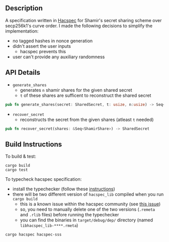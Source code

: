 Description
---
A specification written in [Hacspec](https://github.com/hacspec/hacspec) for Shamir's secret sharing scheme over secp256k1's curve order.
I  made the following decisions to simplify the implementation:
- no tagged hashes in nonce generation
- didn't assert the user inputs
  - hacspec prevents this
- user can't provide any auxiliary randomness


API Details
---
- `generate_shares`
   - generates `n` shamir shares for the given shared secret
   - `t` of these shares are sufficent to reconstruct the shared secret
```rust
pub fn generate_shares(secret: SharedSecret, t: usize, n:usize) -> Seq<ShamirShare>
```
- `recover_secret`
   - reconstructs the secret from the given shares (atleast `t` needed)
```rust
pub fn recover_secret(shares: &Seq<ShamirShare>) -> SharedSecret
```

Build Instructions
---
To build & test:
```
cargo build
cargo test
```
To typecheck hacspec specification:
  - install the typechecker (follow these [instructions](https://github.com/hacspec/hacspec#typechecking))
  - there will be two different version of `hacspec_lib` compiled when you run `cargo build`
    - this is a known issue within the hacspec community (see [this issue](https://github.com/hacspec/hacspec/issues/141))
    - so, you need to manually delete one of the two versions (`.remeta` and `.rlib` files) before running the typechecker
    - you can find the binaries in `target/debug/dep/` directory (named `libhacspec_lib-****.rmeta`)
```
cargo hacspec hacspec-sss
```
